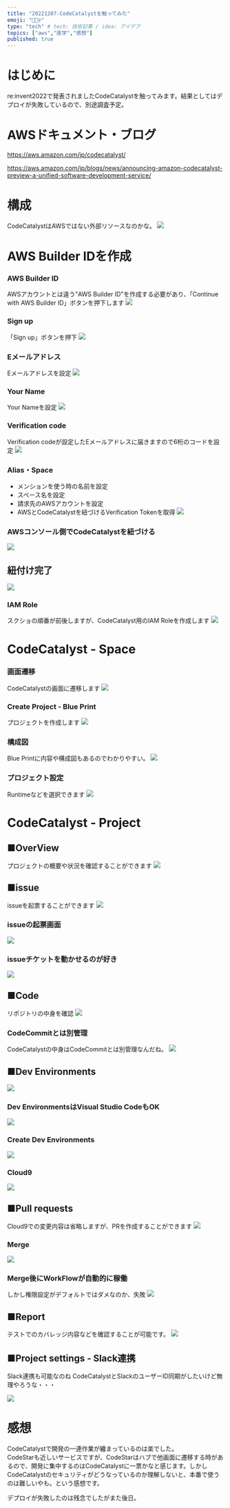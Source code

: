 ```yaml
---
title: "20221207-CodeCatalystを触ってみた"
emoji: "🚴🏻‍♀️"
type: "tech" # tech: 技術記事 / idea: アイデア
topics: ["aws","座学","感想"]
published: true
---
```

# はじめに

re:invent2022で発表されましたCodeCatalystを触ってみます。結果としてはデプロイが失敗しているので、別途調査予定。

# AWSドキュメント・ブログ
https://aws.amazon.com/jp/codecatalyst/

https://aws.amazon.com/jp/blogs/news/announcing-amazon-codecatalyst-preview-a-unified-software-development-service/

# 構成
CodeCatalystはAWSではない外部リソースなのかな。
![](https://storage.googleapis.com/zenn-user-upload/53ddeb319472-20221207.png)

# AWS Builder IDを作成

### AWS Builder ID

AWSアカウントとは違う"AWS Builder ID"を作成する必要があり、「Continue with AWS Builder ID」ボタンを押下します
![](https://storage.googleapis.com/zenn-user-upload/e4c4f6d0f142-20221207.png)

### Sign up

「Sign up」ボタンを押下
![](https://storage.googleapis.com/zenn-user-upload/457404246fbe-20221207.png)

### Eメールアドレス

Eメールアドレスを設定
![](https://storage.googleapis.com/zenn-user-upload/09d1bcfc9e26-20221207.png)

### Your Name

Your Nameを設定
![](https://storage.googleapis.com/zenn-user-upload/a913c269c189-20221207.png)

### Verification code

Verification codeが設定したEメールアドレスに届きますので6桁のコードを設定
![](https://storage.googleapis.com/zenn-user-upload/4fe7e4328576-20221207.png)

### Alias・Space

- メンションを使う時の名前を設定
- スペース名を設定
- 請求先のAWSアカウントを設定
- AWSとCodeCatalystを紐づけるVerification Tokenを取得
![](https://storage.googleapis.com/zenn-user-upload/91c428e97d3b-20221207.png)

### AWSコンソール側でCodeCatalystを紐づける

![](https://storage.googleapis.com/zenn-user-upload/f0b6f52998d5-20221207.png)

## 紐付け完了

![](https://storage.googleapis.com/zenn-user-upload/2caffe78c575-20221207.png)

### IAM Role

スクショの順番が前後しますが、CodeCatalyst用のIAM Roleを作成します
![](https://storage.googleapis.com/zenn-user-upload/4c6a4c6a110f-20221207.png)

# CodeCatalyst - Space

### 画面遷移

CodeCatalystの画面に遷移します
![](https://storage.googleapis.com/zenn-user-upload/956e88f8c70b-20221207.png)

### Create Project - Blue Print

プロジェクトを作成します
![](https://storage.googleapis.com/zenn-user-upload/4772c3d2310a-20221207.png)

### 構成図

Blue Printに内容や構成図もあるのでわかりやすい。
![](https://storage.googleapis.com/zenn-user-upload/e3dc6c2d44e6-20221207.png)

### プロジェクト設定

Runtimeなどを選択できます
![](https://storage.googleapis.com/zenn-user-upload/dc7ee5c87279-20221207.png)

# CodeCatalyst - Project
## ■OverView
プロジェクトの概要や状況を確認することができます
![](https://storage.googleapis.com/zenn-user-upload/38600b02bf91-20221207.png)

## ■issue
issueを起票することができます
![](https://storage.googleapis.com/zenn-user-upload/992398db363f-20221207.png)

### issueの起票画面
![](https://storage.googleapis.com/zenn-user-upload/e91eb6cbe65d-20221207.png)

### issueチケットを動かせるのが好き
![](https://storage.googleapis.com/zenn-user-upload/e3d043214b40-20221207.png)

## ■Code
リポジトリの中身を確認
![](https://storage.googleapis.com/zenn-user-upload/d25cf4154075-20221207.png)

### CodeCommitとは別管理
CodeCatalystの中身はCodeCommitとは別管理なんだね。
![](https://storage.googleapis.com/zenn-user-upload/3153801590f2-20221207.png)

## ■Dev Environments
![](https://storage.googleapis.com/zenn-user-upload/34bdfe1e55fb-20221207.png)

### Dev EnvironmentsはVisual Studio CodeもOK
![](https://storage.googleapis.com/zenn-user-upload/a9031ec8c5d9-20221207.png)

### Create Dev Environments
![](https://storage.googleapis.com/zenn-user-upload/5b54ee92490e-20221207.png)

### Cloud9
![](https://storage.googleapis.com/zenn-user-upload/93e10d248b24-20221207.png)

## ■Pull requests
Cloud9での変更内容は省略しますが、PRを作成することができます
![](https://storage.googleapis.com/zenn-user-upload/928c54c1048f-20221207.png)

### Merge
![](https://storage.googleapis.com/zenn-user-upload/6afab5f93d55-20221207.png)

### Merge後にWorkFlowが自動的に稼働
しかし権限設定がデフォルトではダメなのか、失敗
![](https://storage.googleapis.com/zenn-user-upload/0d8e4673a6ff-20221207.png)

## ■Report
テストでのカバレッジ内容などを確認することが可能です。
![](https://storage.googleapis.com/zenn-user-upload/24b6d3e3d0b6-20221207.png)

## ■Project settings - Slack連携
Slack連携も可能なのね
CodeCatalystとSlackのユーザーID同期がしたいけど無理やろうな・・・

![](https://storage.googleapis.com/zenn-user-upload/b6202250dd6b-20221207.png)
# 感想
CodeCatalystで開発の一連作業が纏まっているのは楽でした。  
CodeStarも近しいサービスですが、CodeStarはハブで他画面に遷移する時があるので、開発に集中するのはCodeCatalystに一票かなと感じます。しかしCodeCatalystのセキュリティがどうなっているのか理解しないと、本番で使うのは難しいやも。という感想です。


デプロイが失敗したのは残念でしたがまた後日。